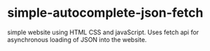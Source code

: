 # simple-autocomplete-json-fetch
simple website using HTML CSS and javaScript.
Uses fetch api for asynchronous loading of JSON into the website.
